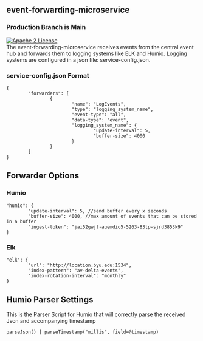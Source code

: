 ## event-forwarding-microservice
### Production Branch is Main
 [![Apache 2 License](https://img.shields.io/hexpm/l/plug.svg)](https://raw.githubusercontent.com/byuoitav/touchpanel-ui-microservice/master/LICENSE)  
The event-forwarding-microservice receives events from the central event hub and forwards them to logging systems like ELK and Humio. Logging systems are configured in a json file: service-config.json. 

### service-config.json Format

```
{
        "forwarders": [
                {
                        "name": "LogEvents",
                        "type": "logging_system_name",
                        "event-type": "all",
                        "data-type": "event",
                        "logging_system_name": {
                                "update-interval": 5,
                                "buffer-size": 4000
                        }
                }
        ]
} 
```
## Forwarder Options
### Humio
```
"humio": {
        "update-interval": 5, //send buffer every x seconds
        "buffer-size": 4000, //max amount of events that can be stored in a buffer
        "ingest-token": "jai52gwjl-auemdio5-5263-83lp-sjrd3853k9"
}
```
### Elk
```
"elk": {
        "url": "http://location.byu.edu:1534",
        "index-pattern": "av-delta-events", 
        "index-rotation-interval": "monthly"
}
```
## Humio Parser Settings
This is the Parser Script for Humio that will correctly parse the received Json and accompanying timestamp
```
parseJson() | parseTimestamp("millis", field=@timestamp)
```

